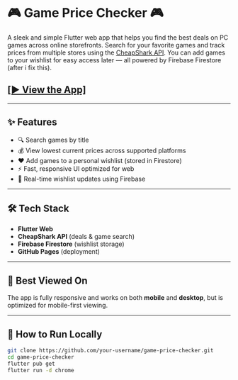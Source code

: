 # 🎮 Game Price Checker 🎮

A sleek and simple Flutter web app that helps you find the best deals on PC games across online storefronts. Search for your favorite games and track prices from multiple stores using the [CheapShark API](https://www.cheapshark.com/api). You can add games to your wishlist for easy access later — all powered by Firebase Firestore (after i fix this).

## [[▶️ View the App]](https://game-price-checker.web.app)


---

## ✨ Features

- 🔍 Search games by title
- 💰 View lowest current prices across supported platforms
- ❤️ Add games to a personal wishlist (stored in Firestore)
- ⚡ Fast, responsive UI optimized for web
- 🔄 Real-time wishlist updates using Firebase

---

## 🛠️ Tech Stack

- **Flutter Web**
- **CheapShark API** (deals & game search)
- **Firebase Firestore** (wishlist storage)
- **GitHub Pages** (deployment)

---

## 📱 Best Viewed On

The app is fully responsive and works on both **mobile** and **desktop**, but is optimized for mobile-first viewing.

---

## 📂 How to Run Locally

```bash
git clone https://github.com/your-username/game-price-checker.git
cd game-price-checker
flutter pub get
flutter run -d chrome
